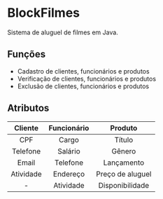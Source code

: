 # BlockFilmes
Sistema de aluguel de filmes em Java.

## Funções
* Cadastro de clientes, funcionários e produtos
* Verificação de clientes, funcionários e produtos
* Exclusão de clientes, funcionários e produtos

## Atributos
Cliente   | Funcionário | Produto          |
:--------:|:-----------:|:----------------:|
CPF       | Cargo       | Título           |
Telefone  | Salário     | Gênero           |
Email     | Telefone    | Lançamento       |
Atividade | Endereço    | Preço de aluguel |
   -      | Atividade   | Disponibilidade  |
